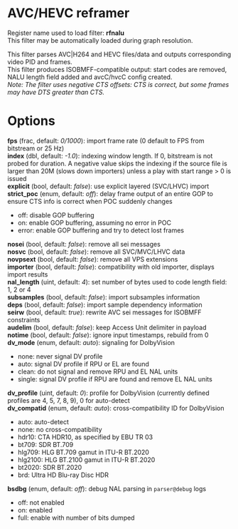 <!-- automatically generated - do not edit, patch gpac/applications/gpac/gpac.c -->

# AVC/HEVC reframer  
  
Register name used to load filter: __rfnalu__  
This filter may be automatically loaded during graph resolution.  
  
This filter parses AVC|H264 and HEVC files/data and outputs corresponding video PID and frames.  
This filter produces ISOBMFF-compatible output: start codes are removed, NALU length field added and avcC/hvcC config created.  
_Note: The filter uses negative CTS offsets: CTS is correct, but some frames may have DTS greater than CTS._  
  

# Options    
  
<a id="fps">__fps__</a> (frac, default: _0/1000_): import frame rate (0 default to FPS from bitstream or 25 Hz)  
<a id="index">__index__</a> (dbl, default: _-1.0_): indexing window length. If 0, bitstream is not probed for duration. A negative value skips the indexing if the source file is larger than 20M (slows down importers) unless a play with start range > 0 is issued  
<a id="explicit">__explicit__</a> (bool, default: _false_): use explicit layered (SVC/LHVC) import  
<a id="strict_poc">__strict_poc__</a> (enum, default: _off_): delay frame output of an entire GOP to ensure CTS info is correct when POC suddenly changes  
* off: disable GOP buffering  
* on: enable GOP buffering, assuming no error in POC  
* error: enable GOP buffering and try to detect lost frames  
  
<a id="nosei">__nosei__</a> (bool, default: _false_): remove all sei messages  
<a id="nosvc">__nosvc__</a> (bool, default: _false_): remove all SVC/MVC/LHVC data  
<a id="novpsext">__novpsext__</a> (bool, default: _false_): remove all VPS extensions  
<a id="importer">__importer__</a> (bool, default: _false_): compatibility with old importer, displays import results  
<a id="nal_length">__nal_length__</a> (uint, default: _4_): set number of bytes used to code length field: 1, 2 or 4  
<a id="subsamples">__subsamples__</a> (bool, default: _false_): import subsamples information  
<a id="deps">__deps__</a> (bool, default: _false_): import sample dependency information  
<a id="seirw">__seirw__</a> (bool, default: _true_): rewrite AVC sei messages for ISOBMFF constraints  
<a id="audelim">__audelim__</a> (bool, default: _false_): keep Access Unit delimiter in payload  
<a id="notime">__notime__</a> (bool, default: _false_): ignore input timestamps, rebuild from 0  
<a id="dv_mode">__dv_mode__</a> (enum, default: _auto_): signaling for DolbyVision  
* none: never signal DV profile  
* auto: signal DV profile if RPU or EL are found  
* clean: do not signal and remove RPU and EL NAL units  
* single: signal DV profile if RPU are found and remove EL NAL units  
  
<a id="dv_profile">__dv_profile__</a> (uint, default: _0_): profile for DolbyVision (currently defined profiles are 4, 5, 7, 8, 9), 0 for auto-detect  
<a id="dv_compatid">__dv_compatid__</a> (enum, default: _auto_): cross-compatibility ID for DolbyVision  
* auto: auto-detect  
* none: no cross-compatibility  
* hdr10: CTA HDR10, as specified by EBU TR 03  
* bt709: SDR BT.709  
* hlg709: HLG BT.709 gamut in ITU-R BT.2020  
* hlg2100: HLG BT.2100 gamut in ITU-R BT.2020  
* bt2020: SDR BT.2020  
* brd: Ultra HD Blu-ray Disc HDR  
  
<a id="bsdbg">__bsdbg__</a> (enum, default: _off_): debug NAL parsing in `parser@debug` logs  
* off: not enabled  
* on: enabled  
* full: enable with number of bits dumped  
  
  
